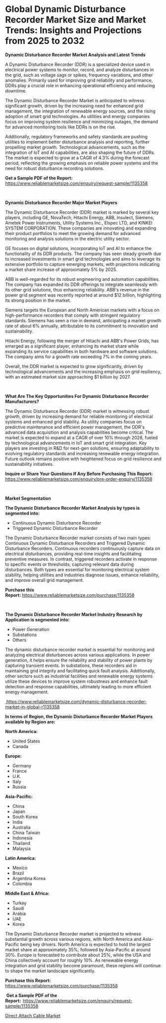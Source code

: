 <p><h1>Global Dynamic Disturbance Recorder Market Size and Market Trends: Insights and Projections from 2025 to 2032</h1></p><p><strong>Dynamic Disturbance Recorder Market Analysis and Latest Trends</strong></p>
<p><p>A Dynamic Disturbance Recorder (DDR) is a specialized device used in electrical power systems to monitor, record, and analyze disturbances in the grid, such as voltage sags or spikes, frequency variations, and other anomalies. Primarily used for improving grid reliability and performance, DDRs play a crucial role in enhancing operational efficiency and reducing downtime. </p><p>The Dynamic Disturbance Recorder Market is anticipated to witness significant growth, driven by the increasing need for enhanced grid management, the integration of renewable energy sources, and the rising adoption of smart grid technologies. As utilities and energy companies focus on improving system resilience and minimizing outages, the demand for advanced monitoring tools like DDRs is on the rise. </p><p>Additionally, regulatory frameworks and safety standards are pushing utilities to implement better disturbance analysis and reporting, further propelling market growth. Technological advancements, such as the integration of IoT and AI capabilities, are also shaping the future of DDRs. The market is expected to grow at a CAGR of 4.3% during the forecast period, reflecting the growing emphasis on reliable power systems and the need for robust disturbance recording solutions.</p></p>
<p><strong>Get a Sample PDF of the Report:&nbsp;</strong> <a href="https://www.reliablemarketsize.com/enquiry/request-sample/1135358?utm_campaign=2744&utm_medium=2&utm_source=Github&utm_content=ia&utm_term=06042025&utm_id=dynamic-disturbance-recorder">https://www.reliablemarketsize.com/enquiry/request-sample/1135358</a></p>
<p>&nbsp;</p>
<p><strong>Dynamic Disturbance Recorder Major Market Players</strong></p>
<p><p>The Dynamic Disturbance Recorder (DDR) market is marked by several key players, including GE, NovaTech, Hitachi Energy, ABB, Insulect, Siemens, Ametek Power Instruments, Utility Systems Inc., Elspec LTD, and KINKEI SYSTEM CORPORATION. These companies are innovating and expanding their product portfolios to meet the growing demand for advanced monitoring and analysis solutions in the electric utility sector.</p><p>GE focuses on digital solutions, incorporating IoT and AI to enhance the functionality of its DDR products. The company has seen steady growth due to increased investments in smart grid technologies and aims to leverage its extensive portfolio to capture emerging markets, with projections indicating a market share increase of approximately 5% by 2025.</p><p>ABB is well-regarded for its robust engineering and automation capabilities. The company has expanded its DDR offerings to integrate seamlessly with its other grid solutions, thus enhancing reliability. ABB's revenue in the power grid segment was recently reported at around $12 billion, highlighting its strong position in the market.</p><p>Siemens targets the European and North American markets with a focus on high-performance recorders that comply with stringent regulatory standards. Siemens has seen a rise in demand, anticipating a market growth rate of about 6% annually, attributable to its commitment to innovation and sustainability.</p><p>Hitachi Energy, following the merger of Hitachi and ABB's Power Grids, has emerged as a significant player, enhancing its market share while expanding its service capabilities in both hardware and software solutions. The company aims for a growth rate exceeding 7% in the coming years.</p><p>Overall, the DDR market is expected to grow significantly, driven by technological advancements and the increasing emphasis on grid resiliency, with an estimated market size approaching $1 billion by 2027.</p></p>
<p>&nbsp;</p>
<p><strong>What Are The Key Opportunities For Dynamic Disturbance Recorder Manufacturers?</strong></p>
<p><p>The Dynamic Disturbance Recorder (DDR) market is witnessing robust growth, driven by increasing demand for reliable monitoring of electrical systems and enhanced grid stability. As utility companies focus on predictive maintenance and efficient power management, the DDR's advanced data acquisition and analysis capabilities become critical. The market is expected to expand at a CAGR of over 10% through 2028, fueled by technological advancements in IoT and smart grid integration. Key players are investing in R&D for next-gen solutions, ensuring adaptability to evolving regulatory standards and increasing renewable energy integration. Future outlook remains positive with heightened focus on grid resilience and sustainability initiatives.</p></p>
<p><strong>Inquire or Share Your Questions If Any Before Purchasing This Report:</strong> <a href="https://www.reliablemarketsize.com/enquiry/pre-order-enquiry/1135358?utm_campaign=2744&utm_medium=2&utm_source=Github&utm_content=ia&utm_term=06042025&utm_id=dynamic-disturbance-recorder">https://www.reliablemarketsize.com/enquiry/pre-order-enquiry/1135358</a></p>
<p>&nbsp;</p>
<p><strong>Market Segmentation</strong></p>
<p><strong>The Dynamic Disturbance Recorder Market Analysis by types is segmented into:</strong></p>
<p><ul><li>Continuous Dynamic Disturbance Recorder</li><li>Triggered Dynamic Disturbance Recorder</li></ul></p>
<p><p>The Dynamic Disturbance Recorder market consists of two main types: Continuous Dynamic Disturbance Recorders and Triggered Dynamic Disturbance Recorders. Continuous recorders continuously capture data on electrical disturbances, providing real-time insights and facilitating preventive measures. In contrast, triggered recorders activate in response to specific events or thresholds, capturing relevant data during disturbances. Both types are essential for monitoring electrical system stability, helping utilities and industries diagnose issues, enhance reliability, and improve overall grid management.</p></p>
<p><strong>Purchase this Report:&nbsp;</strong><a href="https://www.reliablemarketsize.com/purchase/1135358?utm_campaign=2744&utm_medium=2&utm_source=Github&utm_content=ia&utm_term=06042025&utm_id=dynamic-disturbance-recorder">https://www.reliablemarketsize.com/purchase/1135358</a></p>
<p>&nbsp;</p>
<p><strong>The Dynamic Disturbance Recorder Market Industry Research by Application is segmented into:</strong></p>
<p><ul><li>Power Generation</li><li>Substations</li><li>Others</li></ul></p>
<p><p>The dynamic disturbance recorder market is essential for monitoring and analyzing electrical disturbances across various applications. In power generation, it helps ensure the reliability and stability of power plants by capturing transient events. In substations, these recorders aid in maintaining grid integrity and facilitating quick fault analysis. Additionally, other sectors such as industrial facilities and renewable energy systems utilize these devices to improve system robustness and enhance fault detection and response capabilities, ultimately leading to more efficient energy management.</p></p>
<p><a href="https://www.reliablemarketsize.com/dynamic-disturbance-recorder-market-in-global-r1135358?utm_campaign=2744&utm_medium=2&utm_source=Github&utm_content=ia&utm_term=06042025&utm_id=dynamic-disturbance-recorder">&nbsp;https://www.reliablemarketsize.com/dynamic-disturbance-recorder-market-in-global-r1135358</a></p>
<p><strong>In terms of Region, the Dynamic Disturbance Recorder Market Players available by Region are:</strong></p>
<p>
    <p> <strong> North America: </strong>
        <ul>
            <li>United States</li>
            <li>Canada</li>
        </ul>
        </p> 
    <p> <strong> Europe: </strong>
        <ul>
            <li>Germany</li>
            <li>France</li>
            <li>U.K.</li>
            <li>Italy</li>
            <li>Russia</li>
        </ul>
        </p> 
    <p> <strong> Asia-Pacific: </strong>
        <ul>
            <li>China</li>
            <li>Japan</li>
            <li>South Korea</li>
            <li>India</li>
            <li>Australia</li>
            <li>China Taiwan</li>
            <li>Indonesia</li>
            <li>Thailand</li>
            <li>Malaysia</li>
        </ul>
        </p> 
    <p> <strong> Latin America: </strong>
        <ul>
            <li>Mexico</li>
            <li>Brazil</li>
            <li>Argentina Korea</li>
            <li>Colombia</li>
        </ul>
        </p> 
    <p> <strong> Middle East & Africa: </strong>
        <ul>
            <li>Turkey</li>
            <li>Saudi</li>
            <li>Arabia</li>
            <li>UAE</li>
            <li>Korea</li>
        </ul>
    </p>
    </p>
<p><p>The Dynamic Disturbance Recorder market is projected to witness substantial growth across various regions, with North America and Asia-Pacific being key drivers. North America is expected to hold the largest market share at approximately 35%, followed by Asia-Pacific at around 30%. Europe is forecasted to contribute about 25%, while the USA and China collectively account for roughly 10%. As renewable energy integration and grid stability become paramount, these regions will continue to shape the market landscape significantly.</p></p>
<p><strong>Purchase this Report: </strong><a href="https://www.reliablemarketsize.com/purchase/1135358?utm_campaign=2744&utm_medium=2&utm_source=Github&utm_content=ia&utm_term=06042025&utm_id=dynamic-disturbance-recorder">https://www.reliablemarketsize.com/purchase/1135358</a></p>
<p>&nbsp;<strong>Get a Sample PDF of the Report:&nbsp;&nbsp;</strong><a href="https://www.reliablemarketsize.com/enquiry/request-sample/1135358?utm_campaign=2744&utm_medium=2&utm_source=Github&utm_content=ia&utm_term=06042025&utm_id=dynamic-disturbance-recorder">https://www.reliablemarketsize.com/enquiry/request-sample/1135358</a></p>
<p><strong></strong></p>
<p><p><a href="https://github.com/carendesrochers299/Market-Research-Report-List-1/blob/main/direct-attach-cable-market.md?utm_campaign=2744&utm_medium=2&utm_source=Github&utm_content=ia&utm_term=06042025&utm_id=dynamic-disturbance-recorder">Direct Attach Cable Market</a></p></p>